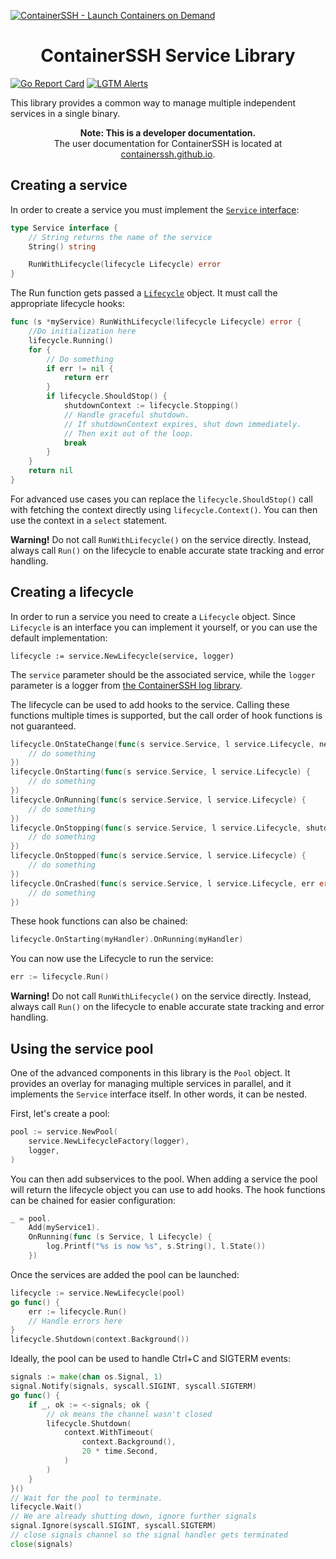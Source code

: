 [![ContainerSSH - Launch Containers on Demand](https://containerssh.github.io/images/logo-for-embedding.svg)](https://containerssh.github.io/)

<!--suppress HtmlDeprecatedAttribute -->
<h1 align="center">ContainerSSH Service Library</h1>

[![Go Report Card](https://goreportcard.com/badge/github.com/containerssh/service?style=for-the-badge)](https://goreportcard.com/report/github.com/containerssh/service)
[![LGTM Alerts](https://img.shields.io/lgtm/alerts/github/ContainerSSH/service?style=for-the-badge)](https://lgtm.com/projects/g/ContainerSSH/service/)

This library provides a common way to manage multiple independent services in a single binary.

<p align="center"><strong>Note: This is a developer documentation.</strong><br />The user documentation for ContainerSSH is located at <a href="https://containerssh.github.io">containerssh.github.io</a>.</p>

## Creating a service

In order to create a service you must implement the [`Service` interface](service.go):

```go
type Service interface {
	// String returns the name of the service
	String() string

	RunWithLifecycle(lifecycle Lifecycle) error
}
```

The Run function gets passed a [`Lifecycle`](lifecycle.go) object. It must call the appropriate lifecycle hooks:

```go
func (s *myService) RunWithLifecycle(lifecycle Lifecycle) error {
    //Do initialization here
    lifecycle.Running()
    for {
        // Do something
        if err != nil {
            return err
        }
        if lifecycle.ShouldStop() {
            shutdownContext := lifecycle.Stopping()
            // Handle graceful shutdown.
            // If shutdownContext expires, shut down immediately.
            // Then exit out of the loop.
            break
        }
    }
    return nil
}
```

For advanced use cases you can replace the `lifecycle.ShouldStop()` call with fetching the context directly using `lifecycle.Context()`. You can then use the context in a `select` statement.

**Warning!** Do not call `RunWithLifecycle()` on the service directly. Instead, always call `Run()` on the lifecycle to enable accurate state tracking and error handling. 

## Creating a lifecycle

In order to run a service you need to create a `Lifecycle` object. Since `Lifecycle` is an interface you can implement it yourself, or you can use the default implementation:

```
lifecycle := service.NewLifecycle(service, logger)
```

The `service` parameter should be the associated service, while the `logger` parameter is a logger from [the ContainerSSH log library](https://github.com/containerssh/log).

The lifecycle can be used to add hooks to the service. Calling these functions multiple times is supported, but the call order of hook functions is not guaranteed.

```go
lifecycle.OnStateChange(func(s service.Service, l service.Lifecycle, newState service.State) {
    // do something
})
lifecycle.OnStarting(func(s service.Service, l service.Lifecycle) {
    // do something
})
lifecycle.OnRunning(func(s service.Service, l service.Lifecycle) {
    // do something
})
lifecycle.OnStopping(func(s service.Service, l service.Lifecycle, shutdownContext context.Context) {
    // do something
})
lifecycle.OnStopped(func(s service.Service, l service.Lifecycle) {
    // do something
})
lifecycle.OnCrashed(func(s service.Service, l service.Lifecycle, err error) {
    // do something
})
```

These hook functions can also be chained:

```go
lifecycle.OnStarting(myHandler).OnRunning(myHandler)
```

You can now use the Lifecycle to run the service:

```go
err := lifecycle.Run()
```

**Warning!** Do not call `RunWithLifecycle()` on the service directly. Instead, always call `Run()` on the lifecycle to enable accurate state tracking and error handling.

## Using the service pool

One of the advanced components in this library is the `Pool` object. It provides an overlay for managing multiple services in parallel, and it implements the `Service` interface itself. In other words, it can be nested.

First, let's create a pool: 

```go
pool := service.NewPool(
    service.NewLifecycleFactory(logger),
    logger,
)
```

You can then add subservices to the pool. When adding a service the pool will return the lifecycle object you can use to add hooks. The hook functions can be chained for easier configuration:

```go
_ = pool.
    Add(myService1).
    OnRunning(func (s Service, l Lifecycle) {
        log.Printf("%s is now %s", s.String(), l.State())
    })
```

Once the services are added the pool can be launched:

```go
lifecycle := service.NewLifecycle(pool)
go func() {
    err := lifecycle.Run()
    // Handle errors here
}
lifecycle.Shutdown(context.Background())
```

Ideally, the pool can be used to handle Ctrl+C and SIGTERM events:

```go
signals := make(chan os.Signal, 1)
signal.Notify(signals, syscall.SIGINT, syscall.SIGTERM)
go func() {
    if _, ok := <-signals; ok {
        // ok means the channel wasn't closed
        lifecycle.Shutdown(
            context.WithTimeout(
                context.Background(),
                20 * time.Second,
            )
        )
    }
}()
// Wait for the pool to terminate.
lifecycle.Wait()
// We are already shutting down, ignore further signals
signal.Ignore(syscall.SIGINT, syscall.SIGTERM)
// close signals channel so the signal handler gets terminated
close(signals)
```
